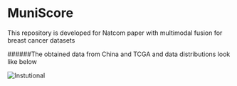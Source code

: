 # MuniScore
This repository is developed for Natcom paper with multimodal fusion for breast cancer datasets




######The obtained data from China and TCGA and data distributions look like below


![Instutional](https://github.com/user-attachments/assets/0097c8cb-a5eb-4911-92a0-1f7c33647d66)



